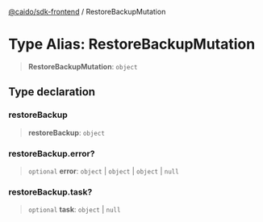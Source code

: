 [@caido/sdk-frontend](../index.md) / RestoreBackupMutation

# Type Alias: RestoreBackupMutation

> **RestoreBackupMutation**: `object`

## Type declaration

### restoreBackup

> **restoreBackup**: `object`

### restoreBackup.error?

> `optional` **error**: `object` \| `object` \| `object` \| `null`

### restoreBackup.task?

> `optional` **task**: `object` \| `null`
